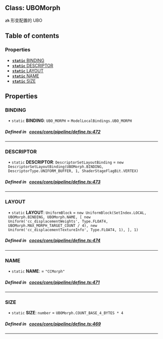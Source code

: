 
## Class: UBOMorph






**`zh`** 形变配置的 UBO



<div class="table-of-content">
<h2>Table of contents</h2>


### Properties

- [ **`static`**  BINDING](#BINDING)
- [ **`static`**  DESCRIPTOR](#DESCRIPTOR)
- [ **`static`**  LAYOUT](#LAYOUT)
- [ **`static`**  NAME](#NAME)
- [ **`static`**  SIZE](#SIZE)
</div>

## Properties


### BINDING
<div style="margin-left: 10px;">




• `static` **BINDING**:
`UBO_MORPH`  = `ModelLocalBindings.UBO_MORPH`
</div>

##### Defined in &nbsp;   [cocos/core/pipeline/define.ts:472](https://github.com/cocos-creator/engine/blob/c7bf6b8a9/cocos/core/pipeline/define.ts#L472)&nbsp;


___


### DESCRIPTOR
<div style="margin-left: 10px;">




• `static` **DESCRIPTOR**:
`DescriptorSetLayoutBinding`  = `new DescriptorSetLayoutBinding(UBOMorph.BINDING, DescriptorType.UNIFORM_BUFFER, 1, ShaderStageFlagBit.VERTEX)`
</div>

##### Defined in &nbsp;   [cocos/core/pipeline/define.ts:473](https://github.com/cocos-creator/engine/blob/c7bf6b8a9/cocos/core/pipeline/define.ts#L473)&nbsp;


___


### LAYOUT
<div style="margin-left: 10px;">




• `static` **LAYOUT**:
`UniformBlock`  = `new UniformBlock(SetIndex.LOCAL, UBOMorph.BINDING, UBOMorph.NAME, [
        new Uniform('cc_displacementWeights', Type.FLOAT4, UBOMorph.MAX_MORPH_TARGET_COUNT / 4),
        new Uniform('cc_displacementTextureInfo', Type.FLOAT4, 1),
    ], 1)`
</div>

##### Defined in &nbsp;   [cocos/core/pipeline/define.ts:474](https://github.com/cocos-creator/engine/blob/c7bf6b8a9/cocos/core/pipeline/define.ts#L474)&nbsp;


___


### NAME
<div style="margin-left: 10px;">




• `static` **NAME**:
  = `"CCMorph"`
</div>

##### Defined in &nbsp;   [cocos/core/pipeline/define.ts:471](https://github.com/cocos-creator/engine/blob/c7bf6b8a9/cocos/core/pipeline/define.ts#L471)&nbsp;


___


### SIZE
<div style="margin-left: 10px;">




• `static` **SIZE**:
`number`  = `UBOMorph.COUNT_BASE_4_BYTES * 4`
</div>

##### Defined in &nbsp;   [cocos/core/pipeline/define.ts:469](https://github.com/cocos-creator/engine/blob/c7bf6b8a9/cocos/core/pipeline/define.ts#L469)&nbsp;


___

<!---->



